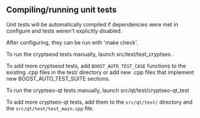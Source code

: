 Compiling/running unit tests
------------------------------------

Unit tests will be automatically compiled if dependencies were met in configure
and tests weren't explicitly disabled.

After configuring, they can be run with 'make check'.

To run the cryptseod tests manually, launch src/test/test_cryptseo .

To add more cryptseod tests, add `BOOST_AUTO_TEST_CASE` functions to the existing
.cpp files in the test/ directory or add new .cpp files that
implement new BOOST_AUTO_TEST_SUITE sections.

To run the cryptseo-qt tests manually, launch src/qt/test/cryptseo-qt_test

To add more cryptseo-qt tests, add them to the `src/qt/test/` directory and
the `src/qt/test/test_main.cpp` file.
